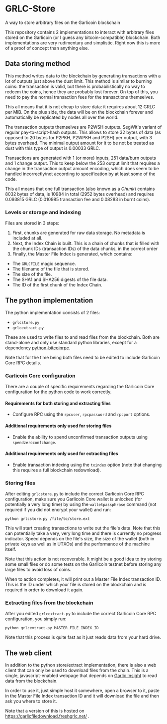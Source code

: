 # GRLC-Store
A way to store arbitrary files on the Garlicoin blockchain

This repository contains 2 implementations to interact with arbitrary files stored on the Garlicoin (or I guess any bitcoin-compatible) blockchain.
Both implementations are very rudimentary and simplistic. Right now this is more of a proof of concept than anything else.

## Data storing method
This method writes data to the blockchain by generating transactions with a lot of outputs just above the dust limit.
This method is similar to burning coins: the transaction is valid, but there is probabilistically no way to redeem the coins,
hence they are probably lost forever. On top of this, you need to pay the normal transaction fees for the transactions themselves.

This all means that it is not cheap to store data: it requires about 12 GRLC per MiB. On the plus side, the data will be on the blockchain forever
and automatically be replicated by nodes all over the world.

The transaction outputs themselves are P2WSH outputs. SegWit's variant of regular pay-to-script-hash outputs.
This allows to store 32 bytes of data (as opposed to 20 bytes for P2PKH, P2WPKH and P2SH) per output, with 3 bytes overhead.
The minimal output amount for it to be not be treated as dust with this type of output is 0.00033 GRLC.

Transactions are generated with 1 (or more) inputs, 251 data/burn outputs and 1 change output.
This to keep below the 253 output limit that requires a change in the transaction output amount encoding,
which does seem to be handled incorrectly/not according to specification by at least some of the code.

This all means that one full transaction (also known as a _Chunk_) contains 8032 bytes of data,
is 10984 in total (2952 bytes overhead) and requires 0.093815 GRLC (0.010985 transaction fee and 0.08283 in burnt coins).

### Levels or storage and indexing
Files are stored in 3 steps:

 1. First, chunks are generated for raw data storage. No metadata is included at all.
 2. Next, the Index Chain is built. This is a chain of chunks that is filled with the chunk IDs (transaction IDs) of the data chunks, in the correct order
 3. Finally, the Master File Index is generated, which contains:
 * The `GRLCFILE` magic sequence.
 * The filename of the file that is stored.
 * The size of the file.
 * The SHA1 and SHA256 digests of the file data.
 * The ID of the first chunk of the Index Chain.

## The python implementation
The python implementation consists of 2 files: 

 - `grlcstore.py`
 - `grlcextract.py`
 
These are used to write files to and read files from the blockchain. Both are stand-alone and only use standard python libraries, except for a dependency [python-bitcoinrpc](https://github.com/jgarzik/python-bitcoinrpc).

Note that for the time being both files need to be edited to include Garlicoin Core RPC details.

### Garlicoin Core configuration
There are a couple of specific requirements regarding the Garlicoin Core configuration for the python code to work correctly.

#### Requirements for both storing and extracting files
* Configure RPC using the `rpcuser`, `rpcpassword` and `rpcport` options.

#### Additional requirements only used for storing files
* Enable the ability to spend unconfirmed transaction outputs using `spendzeroconfchange`.

#### Additional requirements only used for extracting files
* Enable transaction indexing using the `txindex` option (note that changing this requires a full blockchain redownload).

### Storing files
After editing `grlcstore.py` to include the correct Garlicoin Core RPC configuration, make sure you Garlicoin Core wallet is unlocked (for potentially a very long time) by using the `walletpassphrase` command (not required if you did not encrypt your wallet) and run:

`python grlcstore.py /file/to/store.ext`

This will start creating transactions to write out the file's data. Note that this can potentially take a very, very long time and there is currently no progress indicator.
Speed depends on the file's size, the size of the wallet (both in private keys as well as in UTXOs) and the performance of the machine itself.

Note that this action is not recoverable. It might be a good idea to try storing some small files or do some tests on the Garlicoin testnet before storing any large files to avoid loss of coins.

When to action completes, it will print out a Master File Index transaction ID. This is the ID under which your file is stored on the blockchain and is required in order to download it again.

### Extracting files from the blockchain
After you edited `grlcextract.py` to include the correct Garlicoin Core RPC configuration, you simply run:

`python grlcextract.py MASTER_FILE_INDEX_ID`

Note that this process is quite fast as it just reads data from your hard drive.


## The web client
In addition to the python store/extract implementation, there is also a web client that can only be used to download files from the chain.
This is a single, javascript-enabled webpage that depends on [Garlic Insight](https://garlicinsight.com/) to read data from the blockchain.

In order to use it, just simple host it somewhere, open a browser to it, paste in the Master File Index transaction ID and it will download the file and then ask you where to store it.

Note that a version of this is hosted on https://garlicfiledownload.freshgrlc.net/ .

